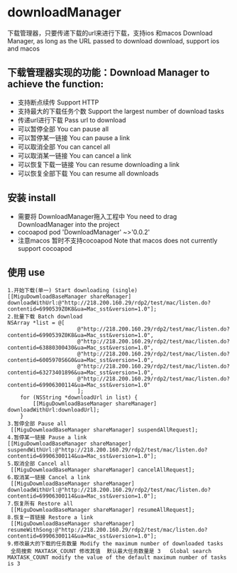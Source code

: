 # downloadManager
下载管理器，只要传递下载的url来进行下载，支持ios 和macos      Download Manager, as long as the URL passed to download download, support ios and macos
 
## 下载管理器实现的功能：Download Manager to achieve the function:
- 支持断点续传  Support HTTP
- 支持最大的下载任务个数 Support the largest number of download tasks
- 传递url进行下载  Pass url to download
- 可以暂停全部  You can pause all
- 可以暂停某一链接  You can pause a link
- 可以取消全部  You can cancel all
- 可以取消某一链接 You can cancel a link
- 可以恢复下载一链接 You can resume downloading a link
- 可以恢复全部下载 You can resume all downloads

## 安装 install
- 需要将 DownloadManager拖入工程中  You need to drag DownloadManager into the project
- cocoapod pod 'DownloadManager' ~>'0.0.2'
- 注意macos 暂时不支持cocoapod  Note that macos does not currently support cocoapod
## 使用 use
````objc
1.开始下载(单一) Start downloading (single)
[[MiguDowmloadBaseManager shareManager] downloadWithUrl:@"http://218.200.160.29/rdp2/test/mac/listen.do?contentid=6990539Z0K8&ua=Mac_sst&version=1.0"];
2.批量下载 Batch download
NSArray *list = @[
                      @"http://218.200.160.29/rdp2/test/mac/listen.do?contentid=6990539Z0K8&ua=Mac_sst&version=1.0",
                      @"http://218.200.160.29/rdp2/test/mac/listen.do?contentid=63880300430&ua=Mac_sst&version=1.0",
                      @"http://218.200.160.29/rdp2/test/mac/listen.do?contentid=6005970S6G0&ua=Mac_sst&version=1.0",
                      @"http://218.200.160.29/rdp2/test/mac/listen.do?contentid=63273401896&ua=Mac_sst&version=1.0",
                      @"http://218.200.160.29/rdp2/test/mac/listen.do?contentid=69906300114&ua=Mac_sst&version=1.0"
                      ];
    for (NSString *downloadUrl in list) {
        [[MiguDowmloadBaseManager shareManager] downloadWithUrl:downloadUrl];
    }
3.暂停全部 Pause all
 [[MiguDowmloadBaseManager shareManager] suspendAllRequest];
4.暂停某一链接 Pause a link
[[MiguDowmloadBaseManager shareManager] suspendWithUrl:@"http://218.200.160.29/rdp2/test/mac/listen.do?contentid=69906300114&ua=Mac_sst&version=1.0"];
5.取消全部 Cancel all
 [[MiguDowmloadBaseManager shareManager] cancelAllRequest];
6.取消某一链接 Cancel a link
 [[MiguDowmloadBaseManager shareManager] downloadWithUrl:@"http://218.200.160.29/rdp2/test/mac/listen.do?contentid=69906300114&ua=Mac_sst&version=1.0"];
7.恢复所有 Restore all
 [[MiguDowmloadBaseManager shareManager] resumeAllRequest];
8.恢复一首链接 Restore a link
 [[MiguDowmloadBaseManager shareManager] resumeWithSong:@"http://218.200.160.29/rdp2/test/mac/listen.do?contentid=69906300114&ua=Mac_sst&version=1.0"];
9.修改最大的下载的任务数量 Modify the maximum number of downloaded tasks
 全局搜索 MAXTASK_COUNT 修改其值  默认最大任务数量是 3   Global search MAXTASK_COUNT modify the value of the default maximum number of tasks is 3
````

 






